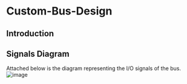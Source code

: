 # Custom-Bus-Design

## Introduction

## Signals Diagram 
Attached below is the diagram representing the I/O signals of the bus.
![image](https://github.com/user-attachments/assets/40582020-dc49-46cf-b4bb-b55d2e70dbad)
